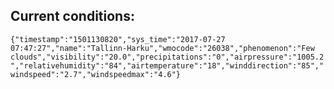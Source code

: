 ## Current conditions: 
 ``` {"timestamp":"1501130820","sys_time":"2017-07-27 07:47:27","name":"Tallinn-Harku","wmocode":"26038","phenomenon":"Few clouds","visibility":"20.0","precipitations":"0","airpressure":"1005.2","relativehumidity":"84","airtemperature":"18","winddirection":"85","windspeed":"2.7","windspeedmax":"4.6"} ```
